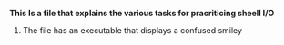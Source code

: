 __This Is a file that explains the various tasks for pracriticing  sheell I/O__
1. The file has an executable that displays a confused smiley
